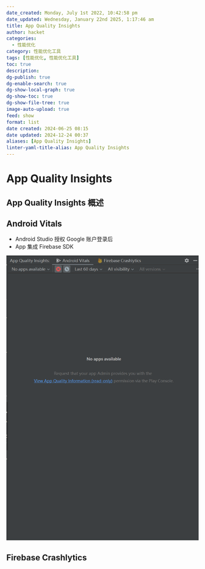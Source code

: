 ```yaml
---
date_created: Monday, July 1st 2022, 10:42:58 pm
date_updated: Wednesday, January 22nd 2025, 1:17:46 am
title: App Quality Insights
author: hacket
categories:
  - 性能优化
category: 性能优化工具
tags: [性能优化, 性能优化工具]
toc: true
description: 
dg-publish: true
dg-enable-search: true
dg-show-local-graph: true
dg-show-toc: true
dg-show-file-tree: true
image-auto-upload: true
feed: show
format: list
date created: 2024-06-25 08:15
date updated: 2024-12-24 00:37
aliases: [App Quality Insights]
linter-yaml-title-alias: App Quality Insights
---
```


# App Quality Insights

## App Quality Insights 概述

## Android Vitals

- Android Studio 授权 Google 账户登录后
- App 集成 Firebase SDK

![image.png|500](https://raw.githubusercontent.com/hacket/ObsidianOSS/master/obsidian202406250819722.png)

## Firebase Crashlytics
